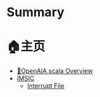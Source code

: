 # Summary

# 🏠主页

* [📔OpenAIA.scala Overview](./index.md)
* [IMSIC](./imsic.md)
  * [Interrupt File](./int_file.md)
